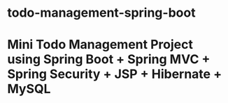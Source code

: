# todo-management-spring-boot


# Mini Todo Management Project using Spring Boot + Spring MVC + Spring Security + JSP + Hibernate + MySQL